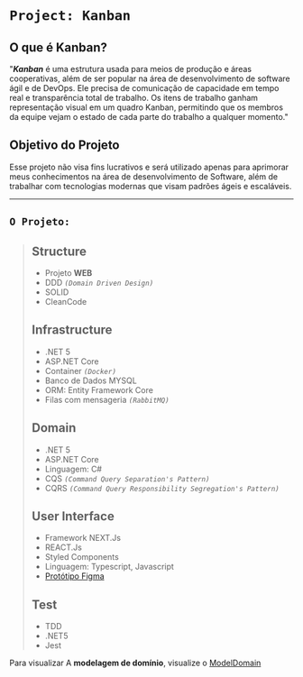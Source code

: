 # **`Project: Kanban`**

## O que é **Kanban**?

"**_Kanban_** é uma estrutura usada para meios de produção e áreas cooperativas, além de ser popular na área de desenvolvimento de software ágil e de DevOps. Ele precisa de comunicação de capacidade em tempo real e transparência total de trabalho. Os itens de trabalho ganham representação visual em um quadro Kanban, permitindo que os membros da equipe vejam o estado de cada parte do trabalho a qualquer momento."

## **Objetivo** do Projeto

Esse projeto não visa fins lucrativos e será utilizado apenas para aprimorar meus conhecimentos na área de desenvolvimento de Software, além de trabalhar com tecnologias modernas que visam padrões ágeis e escaláveis. 

---

## **`O Projeto:`**

> ## **Structure**
> - Projeto **WEB** 
> - DDD _`(Domain Driven Design)`_
> - SOLID
> - CleanCode
>
> ## **Infrastructure**
> - .NET 5
> - ASP.NET Core
> - Container _`(Docker)`_
> - Banco de Dados MYSQL
> - ORM: Entity Framework Core
> - Filas com mensageria _`(RabbitMQ)`_
>
> ## **Domain**
> - .NET 5
> - ASP.NET Core
> - Linguagem: C#
> - CQS _`(Command Query Separation's Pattern)`_ 
> - CQRS _`(Command Query Responsibility Segregation's Pattern)`_
>
> ## **User Interface**
> - Framework NEXT.Js
> - REACT.Js
> - Styled Components
> - Linguagem: Typescript, Javascript
> - [Protótipo Figma](https://www.figma.com/file/hZKGbVWHvKCE1451MJd9eC/TaskProject?node-id=24%3A2)
> 
> ## **Test**
> - TDD
> - .NET5
> - Jest

Para visualizar A **modelagem de domínio**, visualize o [ModelDomain](./_modeldomain.md)
